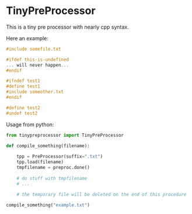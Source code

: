 TinyPreProcessor
================

This is a tiny pre processor with nearly cpp syntax.

Here an example:

```c
#include somefile.txt

#ifdef this-is-undefined
... will never happen...
#endif

#ifndef test1
#define test1
#include someother.txt
#endif

#define test2
#undef test2
```

Usage from python:

```py
from tinypreprocessor import TinyPreProcessor

def compile_something(filename):
    
    tpp = PreProcessor(suffix=".txt")
    tpp.load(filename)
    tmpfilename = preproc.done()
    
    # do stuff with tmpfilename
    # ...
    
    # the temporary file will be deleted on the end of this procedure

compile_something("example.txt")
```


